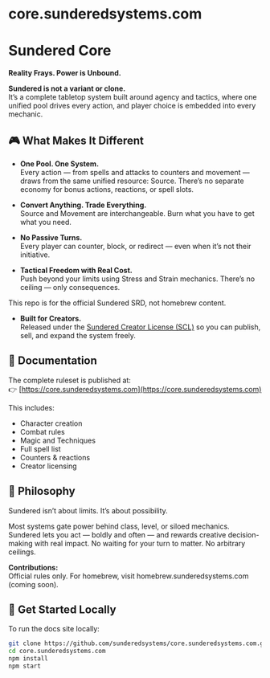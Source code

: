 # core.sunderedsystems.com

# Sundered Core

**Reality Frays. Power is Unbound.**

**Sundered is not a variant or clone.**  
It’s a complete tabletop system built around agency and tactics, where one unified pool drives every action, and player choice is embedded into every mechanic.

## 🎮 What Makes It Different

- **One Pool. One System.**  
  Every action — from spells and attacks to counters and movement — draws from the same unified resource: Source. There’s no separate economy for bonus actions, reactions, or spell slots.

- **Convert Anything. Trade Everything.**  
  Source and Movement are interchangeable. Burn what you have to get what you need.

- **No Passive Turns.**  
  Every player can counter, block, or redirect — even when it’s not their initiative.

- **Tactical Freedom with Real Cost.**  
  Push beyond your limits using Stress and Strain mechanics. There’s no ceiling — only consequences.

This repo is for the official Sundered SRD, not homebrew content.

- **Built for Creators.**  
  Released under the [Sundered Creator License (SCL)](https://sunderedsystems.com/license) so you can publish, sell, and expand the system freely. 

## 📘 Documentation

The complete ruleset is published at:  
👉 [https://core.sunderedsystems.com](https://core.sunderedsystems.com)

This includes:

- Character creation
- Combat rules
- Magic and Techniques
- Full spell list
- Counters & reactions
- Creator licensing

## 🧠 Philosophy

Sundered isn’t about limits. It’s about possibility.

Most systems gate power behind class, level, or siloed mechanics. Sundered lets you act — boldly and often — and rewards creative decision-making with real impact. No waiting for your turn to matter. No arbitrary ceilings.

**Contributions:**  
Official rules only. For homebrew, visit homebrew.sunderedsystems.com (coming soon).

## 🚀 Get Started Locally

To run the docs site locally:

```bash
git clone https://github.com/sunderedsystems/core.sunderedsystems.com.git
cd core.sunderedsystems.com
npm install
npm start
